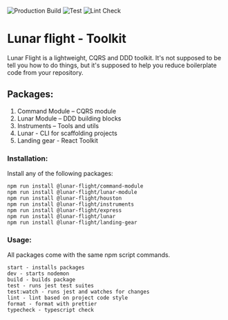 ![Production Build](https://github.com/ktw-studio/lunar-flight/workflows/Project%20Build/badge.svg)
![Test](https://github.com/ktw-studio/lunar-flight/workflows/Test/badge.svg)
![Lint Check](https://github.com/ktw-studio/lunar-flight/workflows/Lint%20Check/badge.svg)

# Lunar flight - Toolkit

Lunar Flight is a lightweight, CQRS and DDD toolkit.
It's not supposed to be tell you how to do things, 
but it's supposed to help you reduce boilerplate code from your repository.

## Packages:
1. Command Module – CQRS module
2. Lunar Module – DDD building blocks
3. Instruments – Tools and utils
4. Lunar - CLI for scaffolding projects
5. Landing gear - React Toolkit

### Installation:
Install any of the following packages:
```
npm run install @lunar-flight/command-module
npm run install @lunar-flight/lunar-module
npm run install @lunar-flight/houston
npm run install @lunar-flight/instruments
npm run install @lunar-flight/express
npm run install @lunar-flight/lunar
npm run install @lunar-flight/landing-gear
```

### Usage:
All packages come with the same npm script commands.
```
start - installs packages
dev - starts nodemon
build - builds package
test - runs jest test suites
test:watch - runs jest and watches for changes
lint - lint based on project code style
format - format with prettier
typecheck - typescript check
```
